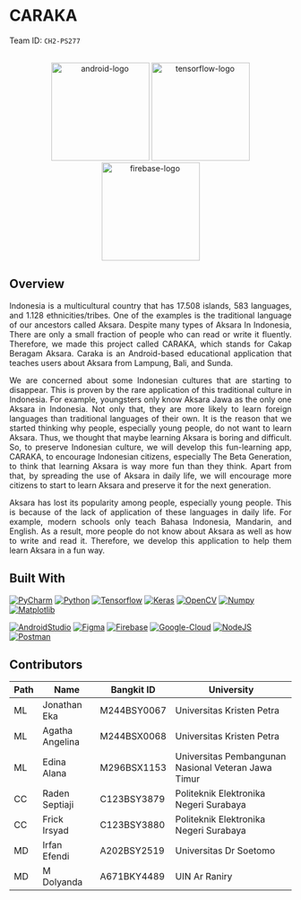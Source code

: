 <a name="readme-top"></a>

# CARAKA 
Team ID: ```CH2-PS277```

<br />
<div align="center">
<!--     <img src="https://cdn.jsdelivr.net/gh/devicons/devicon/icons/python/python-original.svg" width="100" height="100" alt="python-logo"/> --> 
  <img src="https://cdn.jsdelivr.net/gh/devicons/devicon/icons/android/android-plain.svg" width="175" height="175" alt="android-logo" />
  <img src="https://cdn.jsdelivr.net/gh/devicons/devicon/icons/tensorflow/tensorflow-original.svg" width="175" height="175" alt="tensorflow-logo"/>
  <img src="https://cdn.jsdelivr.net/gh/devicons/devicon/icons/firebase/firebase-plain.svg" width="175" height="175" alt="firebase-logo"/>        
</div>

## Overview

<div align="justify">

Indonesia is a multicultural country that has 17.508 islands, 583 languages, and 1.128 ethnicities/tribes. One of the examples is the traditional language of our ancestors called Aksara. Despite many types of Aksara In Indonesia, There are only a small fraction of people who can read or write it fluently. Therefore, we made this project called CARAKA, which stands for Cakap Beragam Aksara. Caraka is an Android-based educational application that teaches users about Aksara from Lampung, Bali, and Sunda. 

We are concerned about some Indonesian cultures that are starting to disappear. This is proven by the rare application of this traditional culture in Indonesia. For example, youngsters only know Aksara Jawa as the only one Aksara in Indonesia. Not only that, they are more likely to learn foreign languages than traditional languages of their own. It is the reason that we started thinking why people, especially young people, do not want to learn Aksara. Thus, we thought that maybe learning Aksara is boring and difficult. So, to preserve Indonesian culture, we will develop this fun-learning app, CARAKA, to encourage Indonesian citizens, especially The Beta Generation, to think that learning Aksara is way more fun than they think. Apart from that, by spreading the use of Aksara in daily life, we will encourage more citizens to start to learn Aksara and preserve it for the next generation.

Aksara has lost its popularity among people, especially young people. This is because of the lack of application of these languages in daily life. For example, modern schools only teach Bahasa Indonesia, Mandarin, and English. As a result, more people do not know about Aksara as well as how to write and read it. Therefore, we develop this application to help them learn Aksara in a fun way.

</div>


## Built With

[![PyCharm][pycharm]][pycharm-url]
[![Python][python]][python-url]
[![Tensorflow][tensorflow]][tensorflow-url]
[![Keras][keras]][keras-url] 
[![OpenCV][opencv]][opencv-url]
[![Numpy][numpy]][numpy-url]
[![Matplotlib][matplotlib]][matplotlib-url]

[![AndroidStudio][android-studio]][android-studio-url]
[![Figma][figma]][figma-url]
[![Firebase][firebase]][firebase-url]
[![Google-Cloud][google-cloud]][google-cloud-url]
[![NodeJS][node-js]][node-js-url]
[![Postman][postman]][postman-url]

## Contributors
|Path  |Name |Bangkit ID |University |
|------|------|------------|-----------|
|ML    |Jonathan Eka |M244BSY0067 |Universitas Kristen Petra |
|ML    |Agatha Angelina |M244BSX0068 |Universitas Kristen Petra |
|ML    |Edina Alana |M296BSX1153 |Universitas Pembangunan Nasional Veteran Jawa Timur |
|CC    |Raden Septiaji |C123BSY3879 |Politeknik Elektronika Negeri Surabaya |
|CC    |Frick Irsyad |C123BSY3880 |Politeknik Elektronika Negeri Surabaya |
|MD    |Irfan Efendi |A202BSY2519 |Universitas Dr Soetomo |
|MD    |M Dolyanda |A671BKY4489 | UIN Ar Raniry |


[contributors-shield]: https://img.shields.io/github/contributors/baksara-id/machine-learning.svg?style=for-the-badge
[contributors-url]: https://github.com/caraka-id/machine-learning/graphs/contributors
[linkedin-url1]: https://linkedin.com/in/achmadnr9
[linkedin-url2]: https://linkedin.com/in/achmadnr9
[tensorflow]: https://img.shields.io/badge/TensorFlow-%23FF6F00.svg?style=for-the-badge&logo=TensorFlow&logoColor=white
[tensorflow-url]: https://tensorflow.org/
[python]: https://img.shields.io/badge/python-3670A0?style=for-the-badge&logo=python&logoColor=ffdd54
[python-url]: https://python.org/
[keras]: https://img.shields.io/badge/Keras-%23D00000.svg?style=for-the-badge&logo=Keras&logoColor=white
[keras-url]: https://keras.io/
[opencv]: https://img.shields.io/badge/opencv-%23white.svg?style=for-the-badge&logo=opencv&logoColor=white
[opencv-url]: https://opencv.org/
[numpy]: https://img.shields.io/badge/numpy-%23013243.svg?style=for-the-badge&logo=numpy&logoColor=white
[numpy-url]: https://numpy.org/
[matplotlib]: https://img.shields.io/badge/Matplotlib-%23dddfff.svg?style=for-the-badge&logo=Matplotlib&logoColor=black
[matplotlib-url]: https://matplotlib.org/
[android-studio]: https://img.shields.io/badge/Android%20Studio-3DDC84.svg?style=for-the-badge&logo=android-studio&logoColor=white
[android-studio-url]: https://developer.android.com/
[pycharm]: https://img.shields.io/badge/pycharm-143?style=for-the-badge&logo=pycharm&logoColor=black&color=black&labelColor=green
[pycharm-url]: https://www.jetbrains.com/pycharm/
[figma]: https://img.shields.io/badge/figma-%23F24E1E.svg?style=for-the-badge&logo=figma&logoColor=white
[figma-url]: https://figma.com/
[firebase]: https://img.shields.io/badge/firebase-%23039BE5.svg?style=for-the-badge&logo=firebase
[firebase-url]: https://firebase.google.com/
[google-cloud]: https://img.shields.io/badge/GoogleCloud-%234285F4.svg?style=for-the-badge&logo=google-cloud&logoColor=white
[google-cloud-url]: https://cloud.google.com/
[node-js]: https://img.shields.io/badge/node.js-6DA55F?style=for-the-badge&logo=node.js&logoColor=white
[node-js-url]: https://nodejs.org/
[postman]: https://img.shields.io/badge/Postman-FF6C37?style=for-the-badge&logo=postman&logoColor=white
[postman-url]: https://postman.com/
